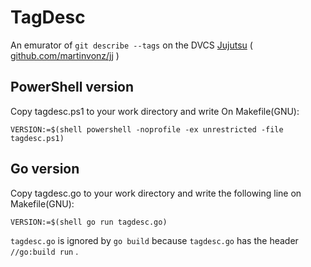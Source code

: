 TagDesc
=======

An emurator of `git describe --tags` on the DVCS [Jujutsu](https://martinvonz.github.io/jj/) ( [github.com/martinvonz/jj](https://github.com/martinvonz/jj) )

PowerShell version
------------------

Copy tagdesc.ps1 to your work directory and write On Makefile(GNU):

```
VERSION:=$(shell powershell -noprofile -ex unrestricted -file tagdesc.ps1)
```

Go version
----------

Copy tagdesc.go to your work directory and write the following line on Makefile(GNU):

```
VERSION:=$(shell go run tagdesc.go)
```

`tagdesc.go` is ignored by `go build` because `tagdesc.go` has the header `//go:build run` .
